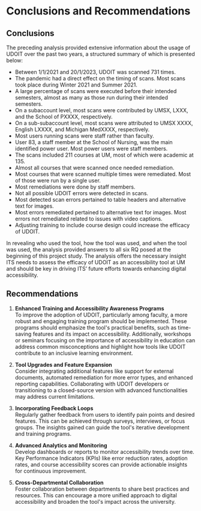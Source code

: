 # Conclusions and Recommendations

## Conclusions

The preceding analysis provided extensive information about the usage of UDOIT over the past two years, a structured summary of which is presented below:

- Between 1/1/2021 and 20/1/2023, UDOIT was scanned 731 times.
- The pandemic had a direct effect on the timing of scans. Most scans took place during Winter 2021 and Summer 2021.
- A large percentage of scans were executed before their intended semesters, almost as many as those run during their intended semesters.
- On a subaccount level, most scans were contributed by UMSX, LXXX, and the School of PXXXX, respectively.
- On a sub-subaccount level, most scans were attributed to UMSX XXXX, English LXXXX, and Michigan MedXXXX, respectively.
- Most users running scans were staff rather than faculty.
- User 83, a staff member at the School of Nursing, was the main identified power user. Most power users were staff members.
- The scans included 211 courses at UM, most of which were academic at 135.
- Almost all courses that were scanned once needed remediation.
- Most courses that were scanned multiple times were remediated. Most of those were run by a single user.
- Most remediations were done by staff members.
- Not all possible UDOIT errors were detected in scans.
- Most detected scan errors pertained to table headers and alternative text for images.
- Most errors remediated pertained to alternative text for images. Most errors not remediated related to issues with video captions.
- Adjusting training to include course design could increase the efficacy of UDOIT.

In revealing who used the tool, how the tool was used, and when the tool was used, the analysis provided answers to all six RQ posed at the beginning of this project study. The analysis offers the necessary insight ITS needs to assess the efficacy of UDOIT as an accessibility tool at UM and should be key in driving ITS’ future efforts towards enhancing digital accessibility.

## Recommendations

1. **Enhanced Training and Accessibility Awareness Programs**  
   To improve the adoption of UDOIT, particularly among faculty, a more robust and engaging training program should be implemented. These programs should emphasize the tool's practical benefits, such as time-saving features and its impact on accessibility. Additionally, workshops or seminars focusing on the importance of accessibility in education can address common misconceptions and highlight how tools like UDOIT contribute to an inclusive learning environment.

2. **Tool Upgrades and Feature Expansion**  
   Consider integrating additional features like support for external documents, automated remediation for more error types, and enhanced reporting capabilities. Collaborating with UDOIT developers or transitioning to a closed-source version with advanced functionalities may address current limitations.

3. **Incorporating Feedback Loops**  
   Regularly gather feedback from users to identify pain points and desired features. This can be achieved through surveys, interviews, or focus groups. The insights gained can guide the tool's iterative development and training programs.

4. **Advanced Analytics and Monitoring**  
   Develop dashboards or reports to monitor accessibility trends over time. Key Performance Indicators (KPIs) like error reduction rates, adoption rates, and course accessibility scores can provide actionable insights for continuous improvement.

5. **Cross-Departmental Collaboration**  
   Foster collaboration between departments to share best practices and resources. This can encourage a more unified approach to digital accessibility and broaden the tool's impact across the university.
